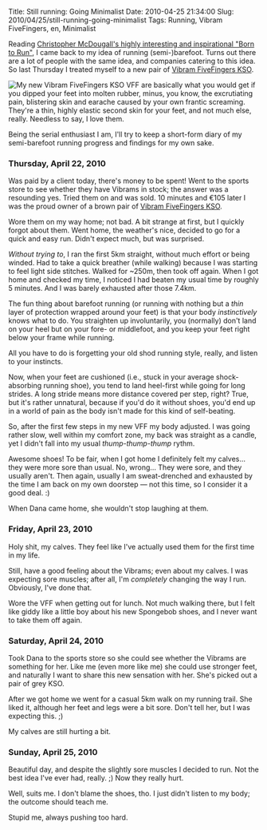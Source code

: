 Title: Still running: Going Minimalist
Date: 2010-04-25 21:34:00
Slug: 2010/04/25/still-running-going-minimalist
Tags: Running, Vibram FiveFingers, en, Minimalist


Reading [Christopher McDougall's highly interesting and inspirational "Born to
Run"][1], I came back to my idea of running (semi-)barefoot. Turns out there
are a lot of people with the same idea, and companies catering to this idea.
So last Thursday I treated myself to a new pair of [Vibram FiveFingers
KSO][2].

![][3] VFF are basically what you would get if you dipped your feet into
molten rubber, minus, you know, the excrutiating pain, blistering skin and
earache caused by your own frantic screaming. They're a thin, highly elastic
second skin for your feet, and not much else, really. Needless to say, I love
them.

Being the serial enthusiast I am, I'll try to keep a short-form diary of my
semi-barefoot running progress and findings for my own sake.

### Thursday, April 22, 2010

Was paid by a client today, there's money to be spent! Went to the sports
store to see whether they have Vibrams in stock; the answer was a resounding
yes. Tried them on and was sold. 10 minutes and €105 later I was the proud
owner of a brown pair of [Vibram FiveFingers KSO][2].

Wore them on my way home; not bad. A bit strange at first, but I quickly
forgot about them. Went home, the weather's nice, decided to go for a quick
and easy run. Didn't expect much, but was surprised.

_Without trying to_, I ran the first 5km straight, without much effort or
being winded. Had to take a quick breather (while walking) because I was
starting to feel light side stitches. Walked for ~250m, then took off again.
When I got home and checked my time, I noticed I had beaten my usual time by
roughly 5 minutes. And I was barely exhausted after those 7.4km.

The fun thing about barefoot running (or running with nothing but a _thin_
layer of protection wrapped around your feet) is that your body
_instinctively_ knows what to do. You straighten up involuntarily, you
(normally) don't land on your heel but on your fore- or middlefoot, and you
keep your feet right below your frame while running.

All you have to do is forgetting your old shod running style, really, and
listen to your instincts.

Now, when your feet are cushioned (i.e., stuck in your average shock-absorbing
running shoe), you tend to land heel-first while going for long strides. A
long stride means more distance covered per step, right? True, but it's rather
unnatural, because if you'd do it without shoes, you'd end up in a world of
pain as the body isn't made for this kind of self-beating.

So, after the first few steps in my new VFF my body adjusted. I was going
rather slow, well within my comfort zone, my back was straight as a candle,
yet I didn't fall into my usual _thump-thump-thump_ rythm.

Awesome shoes! To be fair, when I got home I definitely felt my calves… they
were more sore than usual. No, wrong… They were sore, and they usually aren't.
Then again, usually I am sweat-drenched and exhausted by the time I am back on
my own doorstep — not this time, so I consider it a good deal. :)

When Dana came home, she wouldn't stop laughing at them.

### Friday, April 23, 2010

Holy shit, my calves. They feel like I've actually used them for the first
time in my life.

Still, have a good feeling about the Vibrams; even about my calves. I was
expecting sore muscles; after all, I'm _completely_ changing the way I run.
Obviously, I've done that.

Wore the VFF when getting out for lunch. Not much walking there, but I felt
like giddy like a little boy about his new Spongebob shoes, and I never want
to take them off again.

### Saturday, April 24, 2010

Took Dana to the sports store so she could see whether the Vibrams are
something for her. Like me (even more like me) she could use stronger feet,
and naturally I want to share this new sensation with her. She's picked out a
pair of grey KSO.

After we got home we went for a casual 5km walk on my running trail. She liked
it, although her feet and legs were a bit sore. Don't tell her, but I was
expecting this. ;)

My calves are still hurting a bit.

### Sunday, April 25, 2010

Beautiful day, and despite the slightly sore muscles I decided to run. Not the
best idea I've ever had, really. ;) Now they really hurt.

Well, suits me. I don't blame the shoes, tho. I just didn't listen to my body;
the outcome should teach me.

Stupid me, always pushing too hard.

   [1]: http://www.goodreads.com/book/show/6289283-born-to-run
   [2]: http://www.vibramfivefingers.it/eng/kso.aspx
   [3]: http://dl.dropbox.com/u/7298/blog/548758650_1.jpg (My new Vibram FiveFingers KSO)
